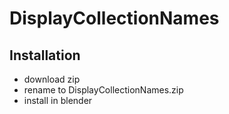 # DisplayCollectionNames

## Installation
- download zip
- rename to DisplayCollectionNames.zip
- install in blender
